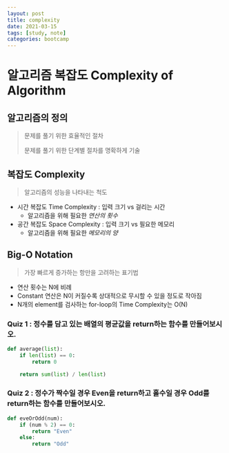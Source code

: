 ```yaml
---
layout: post
title: complexity
date: 2021-03-15
tags: [study, note]
categories: bootcamp
---
```


# 알고리즘 복잡도 Complexity of Algorithm

## 알고리즘의 정의

> 문제를 풀기 위한 효율적인 절차
>
> 문제를 풀기 위한 단계별 절차를 명확하게 기술

## 복잡도 Complexity

> 알고리즘의 성능을 나타내는 척도

- 시간 복잡도 Time Complexity : 입력 크기 vs 걸리는 시간
  - 알고리즘을 위해 필요한 _연산의 횟수_
- 공간 복잡도 Space Complexity : 입력 크기 vs 필요한 메모리
  - 알고리즘을 위해 필요한 _메모리의 양_

## Big-O Notation

> 가장 빠르게 증가하는 항만을 고려하는 표기법

- 연산 횟수는 N에 비례
- Constant 연산은 N이 커질수록 상대적으로 무시할 수 있을 정도로 작아짐
- N개의 element를 검사하는 for-loop의 Time Complexity는 O(N)

### Quiz 1 : 정수를 담고 있는 배열의 평균값을 return하는 함수를 만들어보시오.

```python
def average(list):
    if len(list) == 0:
        return 0

    return sum(list) / len(list)
```

### Quiz 2 : 정수가 짝수일 경우 Even을 return하고 홀수일 경우 Odd를 return하는 함수를 만들어보시오.

```python
def eveOrOdd(num):
    if (num % 2) == 0:
        return "Even"
    else:
        return "Odd"
```
